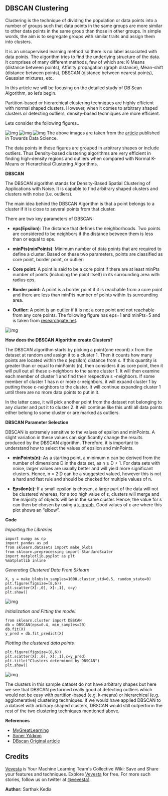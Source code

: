 ## DBSCAN Clustering
Clustering is the technique of dividing the population or data points into a number of groups such that data points in the same groups are more similar to other data points in the same group than those in other groups. In simple words, the aim is to segregate groups with similar traits and assign them into clusters.

It is an unsupervised learning method so there is no label associated with data points. The algorithm tries to find the underlying structure of the data. It comprises of many different methods, few of which are: K-Means (distance between points), Affinity propagation (graph distance), Mean-shift (distance between points), DBSCAN (distance between nearest points), Gaussian mixtures, etc.

In this article we will be focusing on the detailed study of DB Scan Algorithm, so let’s begin.

Partition-based or hierarchical clustering techniques are highly efficient with normal shaped clusters. However, when it comes to arbitrary shaped clusters or detecting outliers, density-based techniques are more efficient.

Lets consider the following figures..

![img](https://miro.medium.com/max/1024/1*iSyysRBup5mfm3U9s4uUQA.png)
![img](https://miro.medium.com/max/812/1*J-h6Bt9xWPfLswS66ijEvw.png)
![img](https://miro.medium.com/max/672/1*oGM9TBm_Cth-bs06rvjAmw.png)
The above images are taken from the [article](https://towardsdatascience.com/dbscan-clustering-explained-97556a2ad556) published in Towards Data Science.


The data points in these figures are grouped in arbitrary shapes or include outliers. Thus Density-based clustering algorithms are very efficient in finding high-density regions and outliers when compared with Normal K-Means or Hierarchical Clustering Algorithms.

**DBSCAN**

The DBSCAN algorithm stands for Density-Based Spatial Clustering of Applications with Noise. It is capable to find arbitrary shaped clusters and clusters with noise (i.e. outliers).

The main idea behind the DBSCAN Algorithm is that a point belongs to a cluster if it is close to several points from that cluster.

There are two key parameters of DBSCAN:

* **eps(Epsilon)**: The distance that defines the neighborhoods. Two points are considered to be neighbors if the distance between them is less than or equal to eps.
* **minPts(minPoints)**: Minimum number of data points that are required to define a cluster.
Based on these two parameters, points are classified as core point, border point, or outlier:

* **Core point:** A point is said to be a core point if there are at least minPts number of points (including the point itself) in its surrounding area with radius eps.
* **Border point:** A point is a border point if it is reachable from a core point and there are less than minPts number of points within its surrounding area.
* **Outlier:** A point is an outlier if it is not a core point and not reachable from any core points.
The following figure has eps=1 and minPts=5 and is taken from [researchgate.net](https://www.researchgate.net/publication/334809161_ANOMALOUS_ACTIVITY_DETECTION_FROM_DAILY_SOCIAL_MEDIA_USER_MOBILITY_DATA).

![img](https://miro.medium.com/max/704/1*FnV-x4Kpo7oBwUnTWwaccA.png)

**How does the DBSCAN Algorithm create Clusters?**

The DBSCAN algorithm starts by picking a point(one record) x from the dataset at random and assign it to a cluster 1. Then it counts how many points are located within the ε (epsilon) distance from x. If this quantity is greater than or equal to minPoints (n), then considers it as core point, then it will pull out all these ε-neighbors to the same cluster 1. It will then examine each member of cluster 1 and find their respective ε -neighbors. If some member of cluster 1 has n or more ε-neighbors, it will expand cluster 1 by putting those ε-neighbors to the cluster. It will continue expanding cluster 1 until there are no more data points to put in it.

In the latter case, it will pick another point from the dataset not belonging to any cluster and put it to cluster 2. It will continue like this until all data points either belong to some cluster or are marked as outliers.

**DBSCAN Parameter Selection**

DBSCAN is extremely sensitive to the values of epsilon and minPoints. A slight variation in these values can significantly change the results produced by the DBSCAN algorithm. Therefore, it is important to understand how to select the values of epsilon and minPoints.

* **minPoints(n):**
As a starting point, a minimum n can be derived from the number of dimensions D in the data set, as n ≥ D + 1. For data sets with noise, larger values are usually better and will yield more significant clusters. Hence, n = 2·D can be a suggested valued, however this is not a hard and fast rule and should be checked for multiple values of n.

* **Epsilon(ε):**
If a small epsilon is chosen, a large part of the data will not be clustered whereas, for a too high value of ε, clusters will merge and the majority of objects will be in the same cluster. Hence, the value for ε can then be chosen by using a [k-graph](https://en.wikipedia.org/wiki/Nearest_neighbor_graph). Good values of ε are where this plot shows an “elbow”.

**Code**

*Importing the Libraries*
```
import numpy as np
import pandas as pd
from sklearn.datasets import make_blobs
from sklearn.preprocessing import StandardScaler
import matplotlib.pyplot as plt
%matplotlib inline
```
*Generating Clustered Data From Sklearn*
```
X, y = make_blobs(n_samples=1000,cluster_std=0.5, random_state=0)
plt.figure(figsize=(8,6))
plt.scatter(X[:,0], X[:,1], c=y)
plt.show()
```
![img](https://miro.medium.com/max/948/1*U7SlHSmNUUB9p_sNUPW5Tg.png)

*Initialization and Fitting the model.*
```
from sklearn.cluster import DBSCAN
db = DBSCAN(eps=0.4, min_samples=20)
db.fit(X)
y_pred = db.fit_predict(X)
```

*Plotting the clustered data points*
```
plt.figure(figsize=(8,6))
plt.scatter(X[:,0], X[:,1],c=y_pred)
plt.title("Clusters determined by DBSCAN")
plt.show()
```
![img](https://miro.medium.com/max/948/1*tYEfdtBbIFf7KzIsjmPfsw.png)

The clusters in this sample dataset do not have arbitrary shapes but here we see that DBSCAN performed really good at detecting outliers which would not be easy with partition-based (e.g. k-means) or hierarchical (e.g. agglomerative) clustering techniques. If we would have applied DBSCAN to a dataset with arbitrary shaped clusters, DBSCAN would still outperform the rest of the two clustering techniques mentioned above.

**References**

* [MyGreatLearning](https://www.mygreatlearning.com/blog/dbscan-algorithm/)
* [Soner Yıldırım](https://towardsdatascience.com/dbscan-clustering-explained-97556a2ad556)
* [DBscan Original article](https://www.vevesta.com/blog/11_DBSCAN_Clustering?utm_source=GitHub_VevestaX_DBScan)

## Credits
[Vevesta](https://www.vevesta.com?utm_source=GitHub_VevestaX_DBScan) is Your Machine Learning Team's Collective Wiki: Save and Share your features and techniques. Explore [Vevesta](https://www.vevesta.com?utm_source=GitHub_VevestaX_DBScan) for free. For more such stories, follow us on twitter at [@vevesta1](http://twitter.com/vevesta1).

**Author:** Sarthak Kedia
